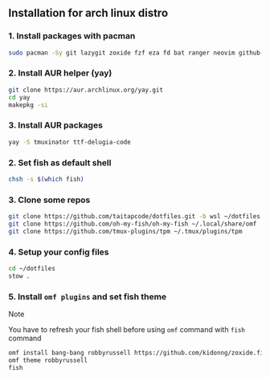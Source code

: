 ## Installation for arch linux distro

### 1. Install packages with pacman

```bash
sudo pacman -Sy git lazygit zoxide fzf eza fd bat ranger neovim github-cli stow base-devel tmux
```

### 2. Install AUR helper (yay)

```bash
git clone https://aur.archlinux.org/yay.git
cd yay
makepkg -si
```

### 3. Install AUR packages

```bash
yay -S tmuxinator ttf-delugia-code
```

### 2. Set fish as default shell

```bash
chsh -s $(which fish)
```

### 3. Clone some repos

```bash
git clone https://github.com/taitapcode/dotfiles.git -b wsl ~/dotfiles
git clone https://github.com/oh-my-fish/oh-my-fish ~/.local/share/omf
git clone https://github.com/tmux-plugins/tpm ~/.tmux/plugins/tpm
```

### 4. Setup your config files

```bash
cd ~/dotfiles
stow .
```

### 5. Install `omf plugins` and set fish theme

> [!NOTE]
> You have to refresh your fish shell before using `omf` command with `fish` command

```bash
omf install bang-bang robbyrussell https://github.com/kidonng/zoxide.fish https://github.com/PatrickF1/fzf.fish
omf theme robbyrussell
fish
```
